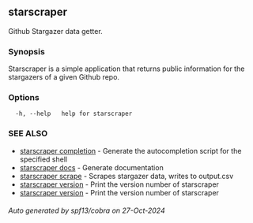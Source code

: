 ## starscraper

Github Stargazer data getter.

### Synopsis

Starscraper is a simple application that returns public information for the stargazers of a given Github repo.

### Options

```
  -h, --help   help for starscraper
```

### SEE ALSO

* [starscraper completion](starscraper_completion.md)	 - Generate the autocompletion script for the specified shell
* [starscraper docs](starscraper_docs.md)	 - Generate documentation
* [starscraper scrape](starscraper_scrape.md)	 - Scrapes stargazer data, writes to output.csv
* [starscraper version](starscraper_version.md)	 - Print the version number of starscraper
* [starscraper version](starscraper_version.md)	 - Print the version number of starscraper

###### Auto generated by spf13/cobra on 27-Oct-2024
